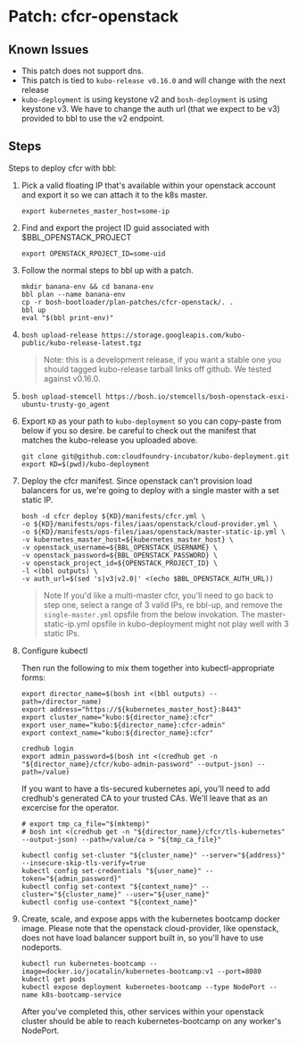 # Patch: cfcr-openstack

## Known Issues

- This patch does not support dns.
- This patch is tied to `kubo-release v0.16.0` and will change with the next release
- `kubo-deployment` is using keystone v2 and `bosh-deployment` is using keystone v3.
We have to change the auth url (that we expect to be v3) provided to bbl to use the v2 endpoint.

## Steps

Steps to deploy cfcr with bbl:

1. Pick a valid floating IP that's available within your openstack account and export it so we can attach it to the k8s master.
   ```
   export kubernetes_master_host=some-ip
   ```

1. Find and export the project ID guid associated with $BBL_OPENSTACK_PROJECT
   ```
   export OPENSTACK_RPOJECT_ID=some-uid
   ```

1. Follow the normal steps to bbl up with a patch.
    ```
    mkdir banana-env && cd banana-env
    bbl plan --name banana-env
    cp -r bosh-bootloader/plan-patches/cfcr-openstack/. .
    bbl up
    eval "$(bbl print-env)"
    ```

1. `bosh upload-release https://storage.googleapis.com/kubo-public/kubo-release-latest.tgz`
   > Note: this is a development release, if you want a stable one you should tagged kubo-release tarball links off github. We tested against v0.16.0.

1. `bosh upload-stemcell https://bosh.io/stemcells/bosh-openstack-esxi-ubuntu-trusty-go_agent`

1. Export `KD` as your path to `kubo-deployment` so you can copy-paste from below if you so desire.
   be careful to check out the manifest that matches the kubo-release you uploaded above.
   ```
   git clone git@github.com:cloudfoundry-incubator/kubo-deployment.git
   export KD=$(pwd)/kubo-deployment
   ```

1. Deploy the cfcr manifest. Since openstack can't provision load balancers for
us, we're going to deploy with a single master with a set static IP.

   ```
   bosh -d cfcr deploy ${KD}/manifests/cfcr.yml \
   -o ${KD}/manifests/ops-files/iaas/openstack/cloud-provider.yml \
   -o ${KD}/manifests/ops-files/iaas/openstack/master-static-ip.yml \
   -v kubernetes_master_host=${kubernetes_master_host} \
   -v openstack_username=${BBL_OPENSTACK_USERNAME} \
   -v openstack_password=${BBL_OPENSTACK_PASSWORD} \
   -v openstack_project_id=${OPENSTACK_PROJECT_ID} \
   -l <(bbl outputs) \
   -v auth_url=$(sed 's|v3|v2.0|' <(echo $BBL_OPENSTACK_AUTH_URL))
   ```

   > Note If you'd like a multi-master cfcr, you'll need to go back to step one,
   > select a range of 3 valid IPs, re bbl-up, and remove the `single-master.yml` opsfile from the below invokation.
   > The master-static-ip.yml opsfile in kubo-deployment might not play well with 3 static IPs.

1. Configure kubectl

   Then run the following to mix them together into kubectl-appropriate forms:
   ```
   export director_name=$(bosh int <(bbl outputs) --path=/director_name)
   export address="https://${kubernetes_master_host}:8443"
   export cluster_name="kubo:${director_name}:cfcr"
   export user_name="kubo:${director_name}:cfcr-admin"
   export context_name="kubo:${director_name}:cfcr"

   credhub login
   export admin_password=$(bosh int <(credhub get -n "${director_name}/cfcr/kubo-admin-password" --output-json) --path=/value)
   ```

   If you want to have a tls-secured kubernetes api, you'll need to add credhub's generated CA to your trusted CAs. We'll leave that as an excercise for the operator.
   ```
   # export tmp_ca_file="$(mktemp)"
   # bosh int <(credhub get -n "${director_name}/cfcr/tls-kubernetes" --output-json) --path=/value/ca > "${tmp_ca_file}"
   ```

   ```
   kubectl config set-cluster "${cluster_name}" --server="${address}" --insecure-skip-tls-verify=true
   kubectl config set-credentials "${user_name}" --token="${admin_password}"
   kubectl config set-context "${context_name}" --cluster="${cluster_name}" --user="${user_name}"
   kubectl config use-context "${context_name}"
   ```

1. Create, scale, and expose apps with the kubernetes bootcamp docker image.
Please note that the openstack cloud-provider, like openstack, does not have load balancer support built in, so you'll have to use nodeports.

   ```
   kubectl run kubernetes-bootcamp --image=docker.io/jocatalin/kubernetes-bootcamp:v1 --port=8080
   kubectl get pods
   kubectl expose deployment kubernetes-bootcamp --type NodePort --name k8s-bootcamp-service
   ```

   After you've completed this, other services within your openstack cluster should be able to reach kubernetes-bootcamp on any worker's NodePort.
